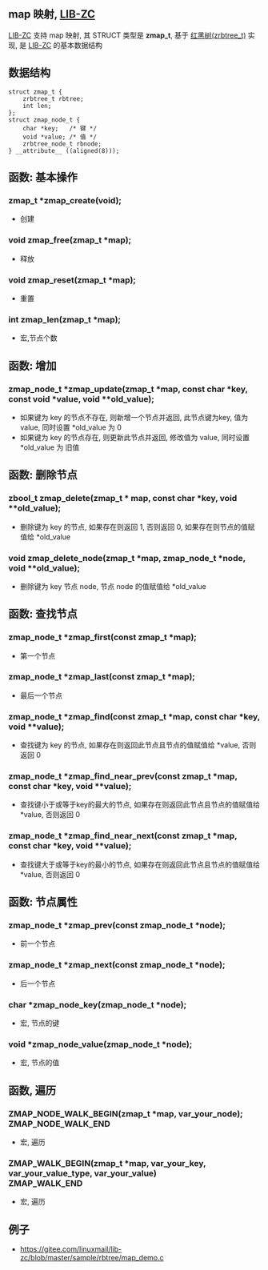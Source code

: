 <A name="readme_md" id="readme_md"></A>

## map 映射, [LIB-ZC](https://gitee.com/linuxmail/lib-zc#readme_md)

[LIB-ZC](https://gitee.com/linuxmail/lib-zc#readme_md) 支持 map 映射,
其 STRUCT 类型是 **zmap_t**, 基于 [红黑树(zrbtree_t)](./rbtree.md) 实现,
是 [LIB-ZC](https://gitee.com/linuxmail/lib-zc#readme_md) 的基本数据结构

## 数据结构

```
struct zmap_t {
    zrbtree_t rbtree;
    int len;
};
struct zmap_node_t {
    char *key;   /* 键 */ 
    void *value; /* 值 */
    zrbtree_node_t rbnode;
} __attribute__ ((aligned(8)));
```

## 函数: 基本操作

### zmap_t *zmap_create(void);

* 创建

### void zmap_free(zmap_t *map);

* 释放

### void zmap_reset(zmap_t *map);

* 重置

### int zmap_len(zmap_t *map);

* 宏,节点个数

## 函数: 增加

### zmap_node_t *zmap_update(zmap_t *map, const char *key, const void *value, void **old_value);

* 如果键为 key 的节点不存在, 则新增一个节点并返回, 此节点键为key, 值为 value, 同时设置 *old_value 为 0
* 如果键为 key 的节点存在, 则更新此节点并返回, 修改值为 value, 同时设置 *old_value 为 旧值

## 函数: 删除节点

### zbool_t zmap_delete(zmap_t * map, const char *key, void **old_value);

* 删除键为 key 的节点, 如果存在则返回 1, 否则返回 0, 如果存在则节点的值赋值给 *old_value

### void zmap_delete_node(zmap_t *map, zmap_node_t *node, void **old_value);

* 删除键为 key 节点 node, 节点 node 的值赋值给 *old_value

## 函数: 查找节点

### zmap_node_t *zmap_first(const zmap_t *map);

* 第一个节点

### zmap_node_t *zmap_last(const zmap_t *map);

* 最后一个节点

### zmap_node_t *zmap_find(const zmap_t *map, const char *key, void **value);

* 查找键为 key 的节点, 如果存在则返回此节点且节点的值赋值给 *value, 否则返回 0

### zmap_node_t *zmap_find_near_prev(const zmap_t *map, const char *key, void **value);

* 查找键小于或等于key的最大的节点, 如果存在则返回此节点且节点的值赋值给 *value, 否则返回 0

### zmap_node_t *zmap_find_near_next(const zmap_t *map, const char *key, void **value);

* 查找键大于或等于key的最小的节点, 如果存在则返回此节点且节点的值赋值给 *value, 否则返回 0

## 函数: 节点属性

### zmap_node_t *zmap_prev(const zmap_node_t *node);

* 前一个节点

### zmap_node_t *zmap_next(const zmap_node_t *node);

* 后一个节点

### char *zmap_node_key(zmap_node_t *node);

* 宏, 节点的键

### void *zmap_node_value(zmap_node_t *node);

* 宏, 节点的值


## 函数, 遍历

### ZMAP_NODE_WALK_BEGIN(zmap_t *map, var_your_node);<BR />ZMAP_NODE_WALK_END

* 宏, 遍历

### ZMAP_WALK_BEGIN(zmap_t *map, var_your_key, var_your_value_type, var_your_value)<BR />ZMAP_WALK_END

* 宏, 遍历

## 例子

* https://gitee.com/linuxmail/lib-zc/blob/master/sample/rbtree/map_demo.c

